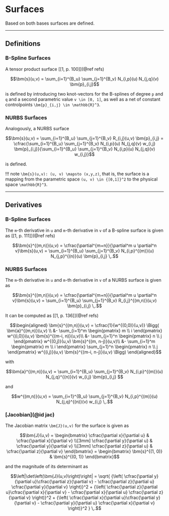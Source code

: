 
# Surfaces

Based on both bases surfaces are defined.


---
## Definitions


### B-Spline Surfaces

A tensor product surface [[1, p. 100]](@ref refs) 
```math
\bm{s}(u,v) = \sum_{i=1}^{B_u} \sum_{j=1}^{B_v} N_{i,p}(u) N_{j,q}(v) \bm{p}_{i,j}
```
is defined by introducing two knot-vectors for the B-splines of degree ``p`` and ``q``
and a second parametric value ``v \in [0, 1]``, as well as a net of constant controlpoints ``\bm{p}_{i,j} \in \mathbb{R}^3``.

### NURBS Surfaces

Analogously, a NURBS surface
```math
\bm{s}(u,v) = \sum_{i=1}^{B_u} \sum_{j=1}^{B_v} R_{i,j}(u,v) \bm{p}_{i,j} = \cfrac{\sum_{i=1}^{B_u} \sum_{j=1}^{B_v} N_{i,p}(u) N_{j,q}(v) w_{i,j} \bm{p}_{i,j}}{\sum_{i=1}^{B_u} \sum_{j=1}^{B_v} N_{i,p}(u) N_{j,q}(v) w_{i,j}}
```
is defined.

!!! note
    ``\bm{s}(u,v): (u, v) \mapsto (x,y,z)``, that is, the surface is a mapping from the parametric space ``(u, v) \in {[0,1]}^2`` to the physical space ``\mathbb{R}^3``.



--- 
## Derivatives


### B-Spline Surfaces

The ``m``-th derivative in ``u`` and ``m``-th derivative in ``v`` of a B-spline surface is given as [[1, p. 111]](@ref refs)
```math
\bm{s}^{(m,n)}(u,v) = \cfrac{\partial^{m+n}}{\partial^m u \partial^n v}\bm{s}(u,v) = \sum_{i=1}^{B_u} \sum_{j=1}^{B_v} N_{i,p}^{(m)}(u) N_{j,p}^{(n)}(u) \bm{p}_{i,j} \,.
```

### NURBS Surfaces

The ``m``-th derivative in ``u`` and ``m``-th derivative in ``v`` of a NURBS surface is given as 
```math
\bm{s}^{(m,n)}(u,v) = \cfrac{\partial^{m+n}}{\partial^m u \partial^n v}\bm{s}(u,v) = \sum_{i=1}^{B_u} \sum_{j=1}^{B_v} R_{i,j}^{(m,n)}(u,v) \bm{p}_{i,j} \,.
```
It can be computed as [[1, p. 136]](@ref refs)
```math
\begin{aligned}
\bm{s}^{(m,n)}(u,v) = \cfrac{1}{w^{(0,0)}(u,v)} \Bigg( \bm{a}^{(m,n)}(u,v) \\
&- \sum_{i=1}^m \begin{pmatrix} m \\ i \end{pmatrix} w^{(i,0)}(u,v) \bm{s}^{(m-i, n)}(u,v)\\  
&- \sum_{j=1}^n \begin{pmatrix} n \\ j \end{pmatrix} w^{(0,j)}(u,v) \bm{s}^{(m, n-j)}(u,v)\\ 
&- \sum_{i=1}^m \begin{pmatrix} m \\ i \end{pmatrix} \sum_{j=1}^n \begin{pmatrix} n \\ j \end{pmatrix}   w^{(i,j)}(u,v) \bm{s}^{(m-i, n-j)}(u,v) \Bigg) 
\end{aligned}
```
with
```math
\bm{a}^{(m,n)}(u,v) = \sum_{i=1}^{B_u} \sum_{j=1}^{B_v} N_{i,p}^{(m)}(u) N_{j,q}^{(n)}(v) w_{i,j} \bm{p}_{i,j} 
```
and
```math
w^{(m,n)}(u,v) = \sum_{i=1}^{B_u} \sum_{j=1}^{B_v} N_{i,p}^{(m)}(u) N_{j,q}^{(n)}(v) w_{i,j}  \,.
```

### [Jacobian](@id jac)

The Jacobian matrix ``\bm{J}(u,v)`` for the surface is given as
```math
\bm{J}(u,v) = \begin{bmatrix} \cfrac{\partial x}{\partial u} & \cfrac{\partial x}{\partial v} \\[3mm] \cfrac{\partial y}{\partial u} & \cfrac{\partial y}{\partial v} \\[3mm] \cfrac{\partial z}{\partial u} & \cfrac{\partial z}{\partial v} \end{bmatrix}  = \begin{bmatrix} \bm{s}^{(1, 0)} & \bm{s}^{(0, 1)} \end{bmatrix}
```
and the magnitude of its determinant as
```math
\left|\det\left(\bm{J}(u,v)\right)\right| = \sqrt{ {\left( \cfrac{\partial y}{\partial u}\cfrac{\partial z}{\partial v} - \cfrac{\partial z}{\partial u} \cfrac{\partial y}{\partial v} \right)}^2 + {\left( \cfrac{\partial z}{\partial u}\cfrac{\partial x}{\partial v} - \cfrac{\partial x}{\partial u} \cfrac{\partial z}{\partial v} \right)}^2 + {\left( \cfrac{\partial x}{\partial u}\cfrac{\partial y}{\partial v} - \cfrac{\partial y}{\partial u} \cfrac{\partial x}{\partial v} \right)}^2 } \,.
```